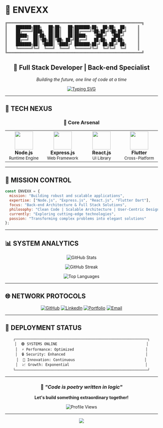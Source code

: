 # 🌌 ENVEXX
```
╔══════════════════════════════════════════════════════════════╗
║    ███████╗███╗   ██╗██╗   ██╗███████╗██╗  ██╗██╗  ██╗     ║
║    ██╔════╝████╗  ██║██║   ██║██╔════╝╚██╗██╔╝╚██╗██╔╝     ║
║    █████╗  ██╔██╗ ██║██║   ██║█████╗   ╚███╔╝  ╚███╔╝      ║
║    ██╔══╝  ██║╚██╗██║╚██╗ ██╔╝██╔══╝   ██╔██╗  ██╔██╗      ║
║    ███████╗██║ ╚████║ ╚████╔╝ ███████╗██╔╝ ██╗██╔╝ ██╗     ║
║    ╚══════╝╚═╝  ╚═══╝  ╚═══╝  ╚══════╝╚═╝  ╚═╝╚═╝  ╚═╝     ║
╚══════════════════════════════════════════════════════════════╝
```

<div align="center">

## 🚀 Full Stack Developer | Back-end Specialist

*Building the future, one line of code at a time*

[![Typing SVG](https://readme-typing-svg.demolab.com?font=Fira+Code&weight=600&size=24&duration=3000&pause=1000&color=00D9FF&center=true&vCenter=true&multiline=true&width=600&height=80&lines=Passionate+about+robust+applications;Crafting+scalable+solutions;Transforming+ideas+into+reality)](https://git.io/typing-svg)

</div>

---

## 🌟 **TECH NEXUS** 

<div align="center">

### 🔧 **Core Arsenal**

<table>
  <tr>
    <td align="center" width="150">
      <img src="https://cdn.jsdelivr.net/gh/devicons/devicon/icons/nodejs/nodejs-original.svg" width="60" height="60"/>
      <br><b>Node.js</b>
      <br><sub>Runtime Engine</sub>
    </td>
    <td align="center" width="150">
      <img src="https://cdn.jsdelivr.net/gh/devicons/devicon/icons/express/express-original.svg" width="60" height="60"/>
      <br><b>Express.js</b>
      <br><sub>Web Framework</sub>
    </td>
    <td align="center" width="150">
      <img src="https://cdn.jsdelivr.net/gh/devicons/devicon/icons/react/react-original.svg" width="60" height="60"/>
      <br><b>React.js</b>
      <br><sub>UI Library</sub>
    </td>
    <td align="center" width="150">
      <img src="https://cdn.jsdelivr.net/gh/devicons/devicon/icons/flutter/flutter-original.svg" width="60" height="60"/>
      <br><b>Flutter</b>
      <br><sub>Cross-Platform</sub>
    </td>
  </tr>
</table>

</div>

---

## 🎯 **MISSION CONTROL**

```javascript
const ENVEXX = {
  mission: "Building robust and scalable applications",
  expertise: ["Node.js", "Express.js", "React.js", "Flutter Dart"],
  focus: "Back-end Architecture & Full Stack Solutions",
  philosophy: "Clean Code | Scalable Architecture | User-Centric Design",
  currently: "Exploring cutting-edge technologies",
  passion: "Transforming complex problems into elegant solutions"
};
```

---

## 📊 **SYSTEM ANALYTICS**

<div align="center">

![GitHub Stats](https://github-readme-stats.vercel.app/api?username=ENVEXX&theme=tokyonight&hide_border=true&include_all_commits=false&count_private=false)

![GitHub Streak](https://github-readme-streak-stats.herokuapp.com/?user=ENVEXX&theme=tokyonight&hide_border=true)

![Top Languages](https://github-readme-stats.vercel.app/api/top-langs/?username=ENVEXX&theme=tokyonight&hide_border=true&include_all_commits=false&count_private=false&layout=compact)

</div>

---

## 🌐 **NETWORK PROTOCOLS**

<div align="center">

[![GitHub](https://img.shields.io/badge/GitHub-100000?style=for-the-badge&logo=github&logoColor=white)](https://github.com/ENVEXX)
[![LinkedIn](https://img.shields.io/badge/LinkedIn-0077B5?style=for-the-badge&logo=linkedin&logoColor=white)](#)
[![Portfolio](https://img.shields.io/badge/Portfolio-FF5722?style=for-the-badge&logo=google-chrome&logoColor=white)](#)
[![Email](https://img.shields.io/badge/Email-D14836?style=for-the-badge&logo=gmail&logoColor=white)](#)

</div>

---

## 🚀 **DEPLOYMENT STATUS**

<div align="center">

```
┌─────────────────────────────────────────────────────────────┐
│  🟢 SYSTEMS ONLINE                                         │
│  ⚡ Performance: Optimized                                 │
│  🔒 Security: Enhanced                                     │
│  🌟 Innovation: Continuous                                │
│  📈 Growth: Exponential                                   │
└─────────────────────────────────────────────────────────────┘
```

</div>

---

<div align="center">

### 💫 *"Code is poetry written in logic"*

**Let's build something extraordinary together!**

![Profile Views](https://komarev.com/ghpvc/?username=ENVEXX&style=for-the-badge&color=blueviolet)

</div>

---

<div align="center">
  <img src="https://capsule-render.vercel.app/api?type=waving&color=gradient&height=100&section=footer&animation=fadeIn"/>
</div>
